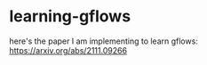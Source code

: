 # learning-gflows
here's the paper I am implementing to learn gflows: https://arxiv.org/abs/2111.09266
